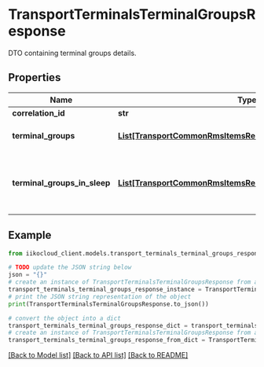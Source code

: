 # TransportTerminalsTerminalGroupsResponse

DTO containing terminal groups details.

## Properties

Name | Type | Description | Notes
------------ | ------------- | ------------- | -------------
**correlation_id** | **str** | Operation ID. | 
**terminal_groups** | [**List[TransportCommonRmsItemsResponseWrapperTerminalGroup]**](TransportCommonRmsItemsResponseWrapperTerminalGroup.md) | List of terminal groups broken down by organizations. | 
**terminal_groups_in_sleep** | [**List[TransportCommonRmsItemsResponseWrapperTerminalGroup]**](TransportCommonRmsItemsResponseWrapperTerminalGroup.md) | Terminal groups are in sleep mode because they are not active.    Can be awakened by &#x60;/terminal_groups/awake&#x60; operation. | 

## Example

```python
from iikocloud_client.models.transport_terminals_terminal_groups_response import TransportTerminalsTerminalGroupsResponse

# TODO update the JSON string below
json = "{}"
# create an instance of TransportTerminalsTerminalGroupsResponse from a JSON string
transport_terminals_terminal_groups_response_instance = TransportTerminalsTerminalGroupsResponse.from_json(json)
# print the JSON string representation of the object
print(TransportTerminalsTerminalGroupsResponse.to_json())

# convert the object into a dict
transport_terminals_terminal_groups_response_dict = transport_terminals_terminal_groups_response_instance.to_dict()
# create an instance of TransportTerminalsTerminalGroupsResponse from a dict
transport_terminals_terminal_groups_response_from_dict = TransportTerminalsTerminalGroupsResponse.from_dict(transport_terminals_terminal_groups_response_dict)
```
[[Back to Model list]](../README.md#documentation-for-models) [[Back to API list]](../README.md#documentation-for-api-endpoints) [[Back to README]](../README.md)


